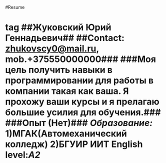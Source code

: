 #Resume <h1>tag
##Жуковский Юрий Геннадьевич## 
##Contact: zhukovscy0@mail.ru, mob.+375550000000### 
###Моя цель получить навыки в программировании для работы в компании такая как ваша. Я прохожу ваши курсы и я прелагаю большие усилия для обучения.###
###Опыт (Нет)###
*Образование:* 
1)МГАК(Автомеханический колледж)
2)БГУИР ИИТ 
English level:*A2*

